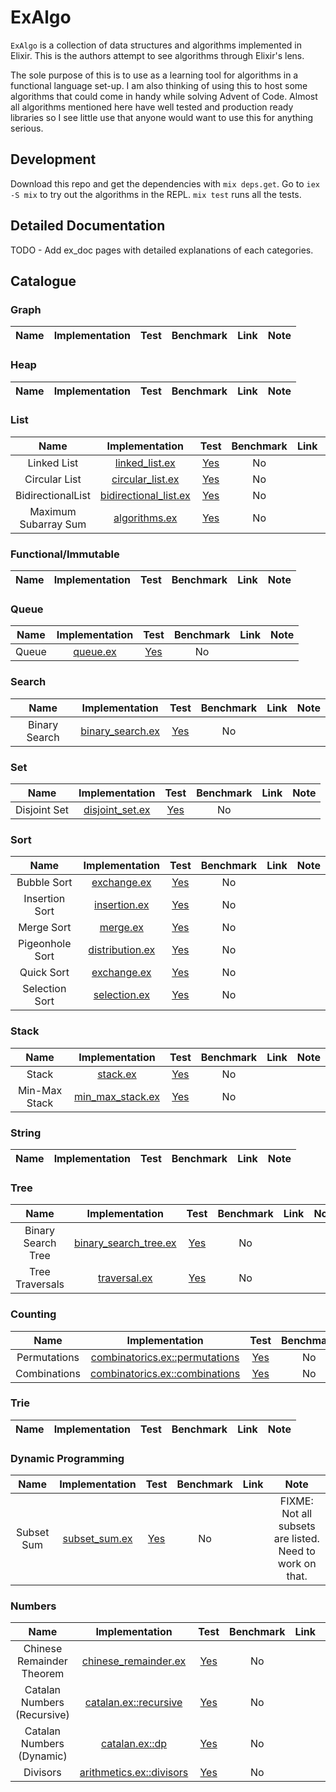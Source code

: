 # ExAlgo

`ExAlgo` is a collection of data structures and algorithms implemented in Elixir. This is the authors attempt to see algorithms through Elixir's lens.

The sole purpose of this is to use as a learning tool for algorithms in a functional language set-up. I am also thinking of using this to host some algorithms that could come in handy while solving Advent of Code. Almost all algorithms mentioned here have well tested and production ready libraries so I see little use that anyone would want to use this for anything serious.

## Development

Download this repo and get the dependencies with `mix deps.get`. Go to `iex -S mix` to try out the algorithms in the REPL. `mix test` runs all the tests.

## Detailed Documentation

TODO - Add ex_doc pages with detailed explanations of each categories.

## Catalogue

### Graph

| Name | Implementation | Test | Benchmark | Link | Note |
| :--: | :------------: | :--: | :-------: | :--: | :--: |

### Heap

| Name | Implementation | Test | Benchmark | Link | Note |
| :--: | :------------: | :--: | :-------: | :--: | :--: |

### List

| Name | Implementation | Test | Benchmark | Link | Note |
| :--: | :------------: | :--: | :-------: | :--: | :--: |
| Linked List | [linked_list.ex](lib/ex_algo/list/linked_list.ex) | [Yes](test/ex_algo/list/linked_list_test.exs) | No | | |
| Circular List | [circular_list.ex](lib/ex_algo/list/circular_list.ex) | [Yes](test/ex_algo/list/circular_list_test.exs) | No | | |
| BidirectionalList | [bidirectional_list.ex](lib/ex_algo/list/bidirectional_list.ex) | [Yes](test/ex_algo/list/bidirectional_list_test.exs) | No | | WIP |
| Maximum Subarray Sum | [algorithms.ex](lib/ex_algo/list/algorithms.ex) | [Yes](test/ex_algo/list/algorithms_test.exs) | No | | Kadane's Algorithm |

### Functional/Immutable

| Name | Implementation | Test | Benchmark | Link | Note |
| :--: | :------------: | :--: | :-------: | :--: | :--: |

### Queue

| Name | Implementation | Test | Benchmark | Link | Note |
| :--: | :------------: | :--: | :-------: | :--: | :--: |
| Queue | [queue.ex](lib/ex_algo/queue/queue.ex) | [Yes](test/ex_algo/queue/queue_test.exs) | No | | |

### Search

| Name | Implementation | Test | Benchmark | Link | Note |
| :--: | :------------: | :--: | :-------: | :--: | :--: |
| Binary Search | [binary_search.ex](lib/ex_algo/search/binary_search.ex) | [Yes](test/ex_algo/search/binary_search_test.exs) | No | | |

### Set

| Name | Implementation | Test | Benchmark | Link | Note |
| :--: | :------------: | :--: | :-------: | :--: | :--: |
| Disjoint Set | [disjoint_set.ex](lib/ex_algo/set/disjoint_set.ex) | [Yes](test/ex_algo/set/disjoint_set_test.exs) | No | | |

### Sort

| Name | Implementation | Test | Benchmark | Link | Note |
| :--: | :------------: | :--: | :-------: | :--: | :--: |
| Bubble Sort | [exchange.ex](lib/ex_algo/sort/exchange.ex) | [Yes](test/ex_algo/sort/exchange_test.exs) | No | | |
| Insertion Sort | [insertion.ex](lib/ex_algo/sort/insertion.ex) | [Yes](test/ex_algo/sort/insertion_test.exs) | No | | |
| Merge Sort | [merge.ex](lib/ex_algo/sort/merge.ex) | [Yes](test/ex_algo/sort/merge_test.exs) | No | | |
| Pigeonhole Sort | [distribution.ex](lib/ex_algo/sort/distribution.ex) | [Yes](test/ex_algo/sort/distribution_test.exs) | No | | |
| Quick Sort | [exchange.ex](lib/ex_algo/sort/exchange.ex) | [Yes](test/ex_algo/sort/exchange_test.exs) | No | | |
| Selection Sort | [selection.ex](lib/ex_algo/sort/selection.ex) | [Yes](test/ex_algo/sort/selection_test.exs) | No | | |

### Stack

| Name | Implementation | Test | Benchmark | Link | Note |
| :--: | :------------: | :--: | :-------: | :--: | :--: |
| Stack | [stack.ex](lib/ex_algo/stack/stack.ex) | [Yes](test/ex_algo/stack/stack_test.exs) | No | | |
| Min-Max Stack | [min_max_stack.ex](lib/ex_algo/stack/min_max_stack.ex) | [Yes](test/ex_algo/stack/min_max_stack_test.exs) | No | | |

### String

| Name | Implementation | Test | Benchmark | Link | Note |
| :--: | :------------: | :--: | :-------: | :--: | :--: |

### Tree

| Name | Implementation | Test | Benchmark | Link | Note |
| :--: | :------------: | :--: | :-------: | :--: | :--: |
| Binary Search Tree | [binary_search_tree.ex](lib/ex_algo/tree/binary_search_tree.ex) | [Yes](test/ex_algo/tree/binary_search_tree_test.exs) | No | |
| Tree Traversals | [traversal.ex](lib/ex_algo/tree/traversal.ex) | [Yes](test/ex_algo/tree/traversal_test.exs) | No | | |

### Counting

| Name | Implementation | Test | Benchmark | Link | Note |
| :--: | :------------: | :--: | :-------: | :--: | :--: |
| Permutations | [combinatorics.ex::permutations](lib/ex_algo/counting/combinatorics.ex) | [Yes](test/ex_algo/counting/combinatorics_test.exs) | No | | Naive|
| Combinations | [combinatorics.ex::combinations](lib/ex_algo/counting/combinatorics.ex) | [Yes](test/ex_algo/counting/combinatorics_test.exs) | No | | Naive|

### Trie

| Name | Implementation | Test | Benchmark | Link | Note |
| :--: | :------------: | :--: | :-------: | :--: | :--: |


### Dynamic Programming

| Name | Implementation | Test | Benchmark | Link | Note |
| :--: | :------------: | :--: | :-------: | :--: | :--: |
| Subset Sum | [subset_sum.ex](lib/ex_algo/dynamic_programming/subset_sum.ex) | [Yes](test/ex_algo/dynamic_programming/subset_sum_test.exs) | No | | FIXME: Not all subsets are listed. Need to work on that. |

### Numbers

| Name | Implementation | Test | Benchmark | Link | Note |
| :--: | :------------: | :--: | :-------: | :--: | :--: |
| Chinese Remainder Theorem | [chinese_remainder.ex](lib/ex_algo/number/chinese_remainder.ex) | [Yes](test/ex_algo/number/chinese_remainder_test.exs) | No | | |
| Catalan Numbers (Recursive) | [catalan.ex::recursive](lib/ex_algo/number/catalan.ex) | [Yes](test/ex_algo/number/catalan_test.exs) | No | | |
| Catalan Numbers (Dynamic) | [catalan.ex::dp](lib/ex_algo/number/catalan.ex) | [Yes](test/ex_algo/number/catalan_test.exs) | No | | |
| Divisors | [arithmetics.ex::divisors](lib/ex_algo/number/arithmetics.ex) | [Yes](test/ex_algo/number/arithmetics_test.exs) | No | | |
